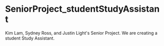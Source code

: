 # SeniorProject_studentStudyAssistant
Kim Lam, Sydney Ross, and Justin Light's Senior Project. We are creating a student Study Assistant.
